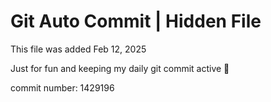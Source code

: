 # Git Auto Commit | Hidden File

This file was added Feb 12, 2025

Just for fun and keeping my daily git commit active 🤪

commit number: 1429196
